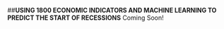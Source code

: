 <!--
.. title: Predicting Recessions
.. slug: predicting-recessions
.. date: 2019-07-21 21:48:01 UTC-05:00
.. tags: 
.. category: 
.. link: 
.. description: 
.. type: text
-->

##**USING 1800 ECONOMIC INDICATORS AND MACHINE LEARNING TO PREDICT THE START OF RECESSIONS**
Coming Soon!

